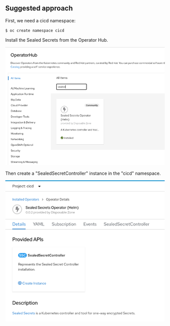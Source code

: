 ## Suggested approach

First, we need a cicd namespace:

```shell
$ oc create namespace cicd
```

Install the Sealed Secrets from the Operator Hub.

![Screenshot](img/sealed-secrets-operator.png)

Then create a "SealedSecretController" instance in the "cicd" namespace.

![Screenshot](img/sealed-secrets-controller-in-cicd.png)
